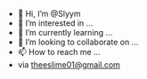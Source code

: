 - 👋 Hi, I’m @Slyym
- 👀 I’m interested in ...
- 🌱 I’m currently learning ...
- 💞️ I’m looking to collaborate on ...
- 📫 How to reach me ...
- via theeslime01@gmail.com 
<!---
Slyym/Slyym is a ✨ special ✨ repository because its `README.md` (this file) appears on your GitHub profile.
You can click the Preview link to take a look at your changes.
--->
